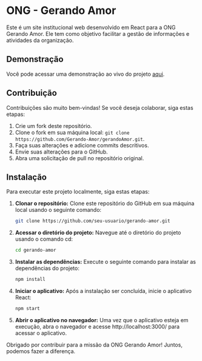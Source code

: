 # ONG - Gerando Amor

Este é um site institucional web desenvolvido em React para a ONG Gerando Amor. Ele tem como objetivo facilitar a gestão de informações e atividades da organização.

## Demonstração

Você pode acessar uma demonstração ao vivo do projeto [aqui](https://gerando-amor.netlify.app).

## Contribuição

Contribuições são muito bem-vindas! Se você deseja colaborar, siga estas etapas:

1. Crie um fork deste repositório.
2. Clone o fork em sua máquina local: `git clone https://github.com/Gerando-Amor/gerandoAmor.git`.
3. Faça suas alterações e adicione commits descritivos.
5. Envie suas alterações para o GitHub.
6. Abra uma solicitação de pull no repositório original.

## Instalação

Para executar este projeto localmente, siga estas etapas:

1. **Clonar o repositório:** Clone este repositório do GitHub em sua máquina local usando o seguinte comando:

   ```bash
   git clone https://github.com/seu-usuario/gerando-amor.git

2. **Acessar o diretório do projeto:** Navegue até o diretório do projeto usando o comando cd:

   ```bash
   cd gerando-amor

3. **Instalar as dependências:** Execute o seguinte comando para instalar as dependências do projeto:

   ```bash
   npm install

4. **Iniciar o aplicativo:** Após a instalação ser concluída, inicie o aplicativo React:

   ```bash
   npm start

5. **Abrir o aplicativo no navegador:** Uma vez que o aplicativo esteja em execução, abra o navegador e acesse http://localhost:3000/ para acessar o aplicativo.


 Obrigado por contribuir para a missão da ONG Gerando Amor! Juntos, podemos fazer a diferença.

